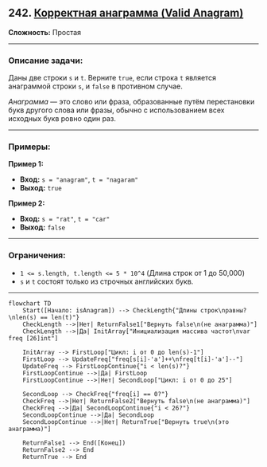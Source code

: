 ## 242. [Корректная анаграмма (Valid Anagram)](https://leetcode.com/problems/valid-anagram/)

**Сложность:** Простая

---

### Описание задачи:

Даны две строки `s` и `t`. Верните `true`, если строка `t` является анаграммой строки `s`, и `false` в противном случае.

*Анаграмма* — это слово или фраза, образованные путём перестановки букв другого слова или фразы, обычно с использованием всех исходных букв ровно один раз.

---

### Примеры:

**Пример 1:**
*   **Вход:** `s = "anagram"`, `t = "nagaram"`
*   **Выход:** `true`

**Пример 2:**
*   **Вход:** `s = "rat"`, `t = "car"`
*   **Выход:** `false`

---

### Ограничения:

*   `1 <= s.length, t.length <= 5 * 10^4` (Длина строк от 1 до 50,000)
*   `s` и `t` состоят только из строчных английских букв.

---

```mermaid
flowchart TD
    Start([Начало: isAnagram]) --> CheckLength{"Длины строк\nравны?\nlen(s) == len(t)"}
    CheckLength -->|Нет| ReturnFalse1["Вернуть false\n(не анаграмма)"]
    CheckLength -->|Да| InitArray["Инициализация массива частот\nvar freq [26]int"]

    InitArray --> FirstLoop["Цикл: i от 0 до len(s)-1"]
    FirstLoop --> UpdateFreq["freq[s[i]-'a']++\nfreq[t[i]-'a']--"]
    UpdateFreq --> FirstLoopContinue{"i < len(s)?"}
    FirstLoopContinue -->|Да| FirstLoop
    FirstLoopContinue -->|Нет| SecondLoop["Цикл: i от 0 до 25"]

    SecondLoop --> CheckFreq{"freq[i] == 0?"}
    CheckFreq -->|Нет| ReturnFalse2["Вернуть false\n(не анаграмма)"]
    CheckFreq -->|Да| SecondLoopContinue{"i < 26?"}
    SecondLoopContinue -->|Да| SecondLoop
    SecondLoopContinue -->|Нет| ReturnTrue["Вернуть true\n(это анаграмма)"]

    ReturnFalse1 --> End([Конец])
    ReturnFalse2 --> End
    ReturnTrue --> End
```